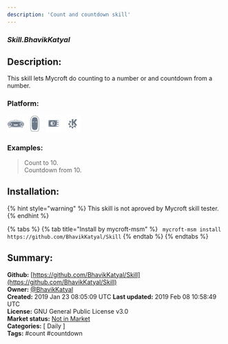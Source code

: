 ```yaml
---
description: 'Count and countdown skill'
---
```


### _Skill.BhavikKatyal_  
## Description:  
This skill lets Mycroft do counting to a number or and countdown from a number.  
  
  
### Platform:  
 ![Mark I](../.gitbook/assets/mark-1-icon.png)  ![Mark II](../.gitbook/assets/mark-2-icon.png)  ![Picroft](../.gitbook/assets/picroft-icon.png)  ![plasmoid](../.gitbook/assets/kde.png)   
### Examples:  
> Count to 10.  
> Countdown from 10.  
  
## Installation:  
{% hint style="warning" %}
This skill is not aproved by Mycroft skill tester.
{% endhint %}
    
{% tabs %}
{% tab title="Install by mycroft-msm" %}
``` mycroft-msm install https://github.com/BhavikKatyal/Skill```
{% endtab %}
  {% endtabs %}
    
## Summary:  
**Github:** [https://github.com/BhavikKatyal/Skill](https://github.com/BhavikKatyal/Skill)  
**Owner:** [@BhavikKatyal](https://github.com/BhavikKatyal)  
**Created:** 2019 Jan 23 08:05:09 UTC  **Last updated:** 2019 Feb 08 10:58:49 UTC  
**License:** GNU General Public License v3.0  
**Market status:** [Not in Market](https://market.mycroft.ai/skill/)  
**Categories:** [ Daily ]   
**Tags:** \#count \#countdown   
